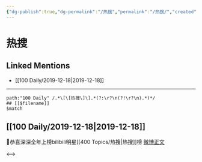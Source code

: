 ```yaml
---
{"dg-publish":true,"dg-permalink":"/热搜","permalink":"/热搜/","created":"2023-04-01T18:18:16.135+08:00","updated":"2023-04-10T17:23:15.462+08:00"}
---
```


# 热搜

## Linked Mentions
- [[100 Daily/2019-12-18\|2019-12-18]]


---

```expander
path:"100 Daily" /.*\[\[热搜\]\].*(?:\r?\n(?!\r?\n).*)*/
## [[$filename]]
$match
```
## [[100 Daily/2019-12-18\|2019-12-18]]
🌿恭喜深深全年上榜bilibili明星[[400 Topics/热搜\|热搜]]榜
[微博正文](https://m.weibo.cn/6466290670/4450925605067131)

<-->